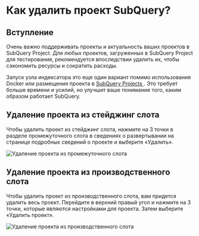# Как удалить проект SubQuery?

## Вступление

Очень важно поддерживать проекты и актуальность ваших проектов в SubQuery Project. Для любых проектов, загруженных в SubQuery Project для тестирования, рекомендуется впоследствии удалить их, чтобы сэкономить ресурсы и сократить расходы.

Запуск узла индексатора это еще один вариант помимо использования Docker или размещения проекта в [ SubQuery Projects ](https://project.subquery.network/). Это требует больше времени и усилий, но улучшит ваше понимание того, каким образом работает SubQuery.

## Удаление проекта из стейджинг слота

Чтобы удалить проект из стейджинг слота, нажмите на 3 точки в разделе промежуточного слота в сведениях о развертывании на странице подробных сведений о проекте и выберите «Удалить».

![Удаление проекта из промежуточного слота](/assets/img/delete_staging.png)

## Удаление проекта из производственного слота

Чтобы удалить проект из производственного слота, вам придется удалить весь проект. Перейдите в верхний правый угол и нажмите на 3 точки, которые являются настройками для проекта. Затем выберите «Удалить проект».

![Удаление проекта из производственного слота](/assets/img/delete_production.png)
